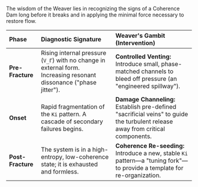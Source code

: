 The wisdom of the Weaver lies in recognizing the signs of a Coherence Dam long before it breaks and in applying the minimal force necessary to restore flow.

| Phase           | Diagnostic Signature                                                                                     | Weaver's Gambit (Intervention)                                                                                  |
| :-------------- | :------------------------------------------------------------------------------------------------------- | :-------------------------------------------------------------------------------------------------------------- |
| **Pre-Fracture**  | Rising internal pressure (`V_Γ`) with no change in external form. Increasing resonant dissonance ("phase jitter"). | **Controlled Venting:** Introduce small, phase-matched channels to bleed off pressure (an "engineered spillway"). |
| **Onset**         | Rapid fragmentation of the `Ki` pattern. A cascade of secondary failures begins.                         | **Damage Channeling:** Establish pre-defined "sacrificial veins" to guide the turbulent release away from critical components. |
| **Post-Fracture** | The system is in a high-entropy, low-coherence state; it is exhausted and formless.                      | **Coherence Re-seeding:** Introduce a new, stable `Ki` pattern—a "tuning fork"—to provide a template for re-organization. |
